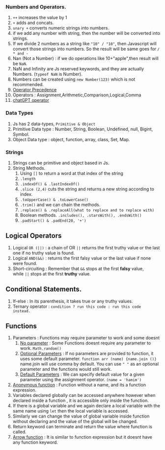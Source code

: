 
### Numbers and Operators.

1. `++` increases the value by 1
2. `+` adds and concats.
3. `unary +` converts numeric strings into numbers.
4. if we add any number with string, then the number will be converted into strings.
5. If we divide 2 numbers as a string like `"10" / "10"`, then Javascript will convert those strings into numbers. So the result will be same goes for `/ * and -`
6. Nan (Not a Number) : if we do operations like 10+"apple",then result will be `NaN`.
7. NaN and Infinity are Js reserved keywords, and they are actually Numbers. (`typeof NaN` is Number).
8. Numbers can be created using `new Number(123)` which is not recommended.
9. [Operator Precedence](https://javascript.info/operators#operator-precedence)
10. Operators : Assignment,Arithmetic,Comparison,Logical,Comma
11. [chatGPT operator](https://chatgpt.com/c/678e15ab-6538-8006-a53a-a782d259c019)
### Data Types
1. Js has 2 data-types, `Primitive & Object`
2. Primitive Data type : Number, String, Boolean, Undefined, null, Bigint, Symbol.
3. Object Data type : object, function, array, class, Set, Map.
### Strings
1.  Strings can be primitive and object based in Js.
2.  String Methods.
	1. Using `[]` to return a word at that index of the string
	2. `.length`
	3. `.indexOf() & .lastIndexOf()`
	4. `.slice (2,4)` cuts the string and returns a new string according to index.
	5. `.toUpperCase() & .toLowerCase()` 
	6. `.trim()` and we can chain the methods.
	7. `.replace() & .replaceAll(what to replace and to replace with)`
	8. Boolean methods. `.includes(), .starsWith(), .endsWith()`
	9. `.padStart() & .padEnd(20, '+')`

## Logical Operators
1. Logical `OR (||)` : a chain of OR `||` returns the first truthy value or the last one if no truthy value is found.
2. Logical `AND(&&)` : returns the first falsy value or the last value if none were found.
3. Short-circuiting : Remember that `&&` stops at the first **falsy** value, while `||` stops at the first **truthy** value.
## Conditional Statements.
1. If-else : In its parenthesis, it takes  true or any truthy values.
2. Ternary operator : ```condition ? run this code : run this code instead.```
## Functions
1. Parameters : Functions may require parameter to work and some doesnt
	1. <u>No parameter</u> : Some Functions doesnt require any parameter to work. `Math.random()`
	2. <u>Optional Parameters</u> : If no parameters are provided to function, it uses some default parameter. `function arr (name) {name.join ()}` name.join will use comma by default. You can use `" "` as an optional parameter and the functions would still work.
	3. <u>Default Parameters</u> : We can specify default value for a given parameter using the assignment operator. `(name = 'hamim')` 
2. <u>Anonymous function</u> : Function without a name, and its a function expression.
3. Variables declared globally can be accessed anywhere however when declared inside a function , it is accessible only inside the function.
4. If there is a global variable and we again declare a local variable with the same name using `let` then the local variable is accessed.
5. Similarly we can change the value of global variable inside function without declaring and the value of the global will be changed.
6. Return keyword can terminate and return the value where function is called.
7. <u>Arrow function</u> : It is similar to function expression but it doesnt have any function keyword.
